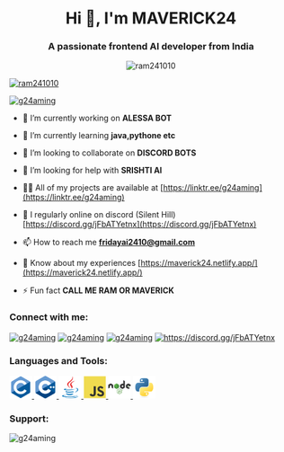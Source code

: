 <h1 align="center">Hi 👋, I'm MAVERICK24</h1>
<h3 align="center">A passionate frontend AI developer from India</h3>

<p align="center"> <img src="https://komarev.com/ghpvc/?username=ram241010&label=Profile%20views&color=0e75b6&style=flat" alt="ram241010" /> </p>

<p align="left"> <a href="https://github.com/ryo-ma/github-profile-trophy"><img src="https://github-profile-trophy.vercel.app/?username=ram241010" alt="ram241010" /></a> </p>

<p align="left"> <a href="https://twitter.com/g24aming" target="blank"><img src="https://img.shields.io/twitter/follow/g24aming?logo=twitter&style=for-the-badge" alt="g24aming" /></a> </p>

<img src="https://i.gifer.com/81RA.gif" width="450px" align="right" alt="">

- 🔭 I’m currently working on **ALESSA BOT**

- 🌱 I’m currently learning **java,pythone etc**

- 👯 I’m looking to collaborate on **DISCORD BOTS**

- 🤝 I’m looking for help with **SRISHTI AI**

- 👨‍💻 All of my projects are available at [https://linktr.ee/g24aming](https://linktr.ee/g24aming)

- 📝 I regularly online on discord (Silent Hill) [https://discord.gg/jFbATYetnx](https://discord.gg/jFbATYetnx)

- 📫 How to reach me **fridayai2410@gmail.com**

- 📄 Know about my experiences [https://maverick24.netlify.app/](https://maverick24.netlify.app/)

- ⚡ Fun fact **CALL ME RAM OR MAVERICK**

<h3 align="left">Connect with me:</h3>
<p align="left">
<a href="https://twitter.com/g24aming" target="blank"><img align="center" src="https://raw.githubusercontent.com/rahuldkjain/github-profile-readme-generator/master/src/images/icons/Social/twitter.svg" alt="g24aming" height="30" width="40" /></a>
<a href="https://instagram.com/g24aming" target="blank"><img align="center" src="https://raw.githubusercontent.com/rahuldkjain/github-profile-readme-generator/master/src/images/icons/Social/instagram.svg" alt="g24aming" height="30" width="40" /></a>
<a href="https://www.youtube.com/c/g24aming" target="blank"><img align="center" src="https://raw.githubusercontent.com/rahuldkjain/github-profile-readme-generator/master/src/images/icons/Social/youtube.svg" alt="g24aming" height="30" width="40" /></a>
<a href="https://discord.gg/https://discord.gg/jFbATYetnx" target="blank"><img align="center" src="https://raw.githubusercontent.com/rahuldkjain/github-profile-readme-generator/master/src/images/icons/Social/discord.svg" alt="https://discord.gg/jFbATYetnx" height="30" width="40" /></a>
</p>

<h3 align="left">Languages and Tools:</h3>
<p align="left"> <a href="https://www.cprogramming.com/" target="_blank" rel="noreferrer"> <img src="https://raw.githubusercontent.com/devicons/devicon/master/icons/c/c-original.svg" alt="c" width="40" height="40"/> </a> <a href="https://www.w3schools.com/cpp/" target="_blank" rel="noreferrer"> <img src="https://raw.githubusercontent.com/devicons/devicon/master/icons/cplusplus/cplusplus-original.svg" alt="cplusplus" width="40" height="40"/> </a> <a href="https://www.java.com" target="_blank" rel="noreferrer"> <img src="https://raw.githubusercontent.com/devicons/devicon/master/icons/java/java-original.svg" alt="java" width="40" height="40"/> </a> <a href="https://developer.mozilla.org/en-US/docs/Web/JavaScript" target="_blank" rel="noreferrer"> <img src="https://raw.githubusercontent.com/devicons/devicon/master/icons/javascript/javascript-original.svg" alt="javascript" width="40" height="40"/> </a> <a href="https://nodejs.org" target="_blank" rel="noreferrer"> <img src="https://raw.githubusercontent.com/devicons/devicon/master/icons/nodejs/nodejs-original-wordmark.svg" alt="nodejs" width="40" height="40"/> </a> <a href="https://www.python.org" target="_blank" rel="noreferrer"> <img src="https://raw.githubusercontent.com/devicons/devicon/master/icons/python/python-original.svg" alt="python" width="40" height="40"/> </a> </p>

<h3 align="left">Support:</h3>
<p><a href="https://www.buymeacoffee.com/g24aming"> <img align="left" src="https://cdn.buymeacoffee.com/buttons/v2/default-yellow.png" height="50" width="210" alt="g24aming" /></a></p><br><br>

